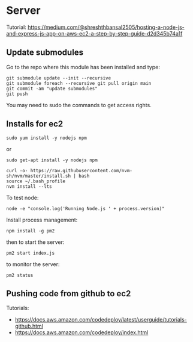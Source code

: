 # Server

Tutorial:
https://medium.com/@shreshthbansal2505/hosting-a-node-js-and-express-js-app-on-aws-ec2-a-step-by-step-guide-d2d345b74a1f

## Update submodules

Go to the repo where this module has been installed and type:

    git submodule update --init --recursive
    git submodule foreach --recursive git pull origin main
    git commit -am "update submodules"
    git push

You may need to sudo the commands to get access rights.

## Installs for ec2
    sudo yum install -y nodejs npm

or

    sudo get-apt install -y nodejs npm

    curl -o- https://raw.githubusercontent.com/nvm-sh/nvm/master/install.sh | bash
    source ~/.bash_profile
    nvm install --lts

To test node:

    node -e "console.log('Running Node.js ' + process.version)"

Install process management:

    npm install -g pm2

then to start the server:
    
    pm2 start index.js

to monitor the server:

    pm2 status

## Pushing code from github to ec2

Tutorials:

- https://docs.aws.amazon.com/codedeploy/latest/userguide/tutorials-github.html
- https://docs.aws.amazon.com/codedeploy/index.html